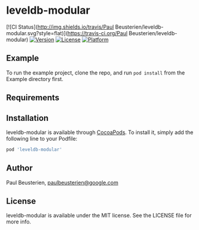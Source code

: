 # leveldb-modular

[![CI Status](http://img.shields.io/travis/Paul Beusterien/leveldb-modular.svg?style=flat)](https://travis-ci.org/Paul Beusterien/leveldb-modular)
[![Version](https://img.shields.io/cocoapods/v/leveldb-modular.svg?style=flat)](http://cocoapods.org/pods/leveldb-modular)
[![License](https://img.shields.io/cocoapods/l/leveldb-modular.svg?style=flat)](http://cocoapods.org/pods/leveldb-modular)
[![Platform](https://img.shields.io/cocoapods/p/leveldb-modular.svg?style=flat)](http://cocoapods.org/pods/leveldb-modular)

## Example

To run the example project, clone the repo, and run `pod install` from the Example directory first.

## Requirements

## Installation

leveldb-modular is available through [CocoaPods](http://cocoapods.org). To install
it, simply add the following line to your Podfile:

```ruby
pod 'leveldb-modular'
```

## Author

Paul Beusterien, paulbeusterien@google.com

## License

leveldb-modular is available under the MIT license. See the LICENSE file for more info.
